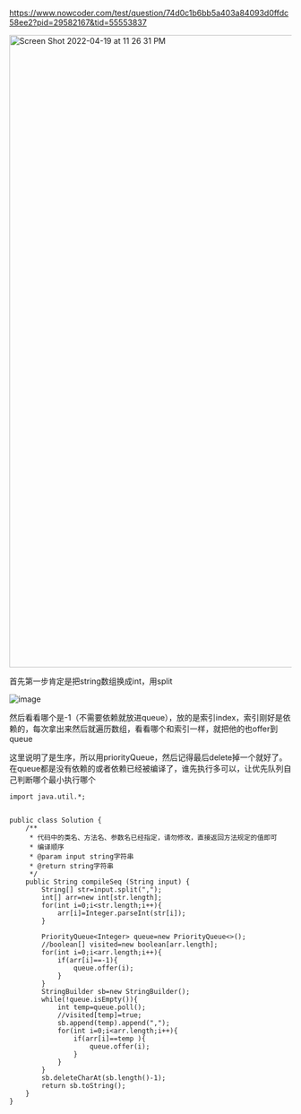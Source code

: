 https://www.nowcoder.com/test/question/74d0c1b6bb5a403a84093d0ffdc58ee2?pid=29582167&tid=55553837

<img width="1129" alt="Screen Shot 2022-04-19 at 11 26 31 PM" src="https://user-images.githubusercontent.com/59748598/164164143-36d54853-fad5-456b-abce-4aef884655f8.png">

首先第一步肯定是把string数组换成int，用split

![image](https://user-images.githubusercontent.com/59748598/164164313-8e97b2f7-c1ef-4d3e-b085-349f162c0968.png)

然后看看哪个是-1（不需要依赖就放进queue），放的是索引index，索引刚好是依赖的，每次拿出来然后就遍历数组，看看哪个和索引一样，就把他的也offer到queue

这里说明了是生序，所以用priorityQueue，然后记得最后delete掉一个就好了。 在queue都是没有依赖的或者依赖已经被编译了，谁先执行多可以，让优先队列自己判断哪个最小执行哪个

 
```` 
import java.util.*;


public class Solution {
    /**
     * 代码中的类名、方法名、参数名已经指定，请勿修改，直接返回方法规定的值即可
     * 编译顺序
     * @param input string字符串 
     * @return string字符串
     */
    public String compileSeq (String input) {
        String[] str=input.split(",");
        int[] arr=new int[str.length];
        for(int i=0;i<str.length;i++){
            arr[i]=Integer.parseInt(str[i]);
        }
        
        PriorityQueue<Integer> queue=new PriorityQueue<>();
        //boolean[] visited=new boolean[arr.length];
        for(int i=0;i<arr.length;i++){
            if(arr[i]==-1){
                queue.offer(i);
            }
        }
        StringBuilder sb=new StringBuilder();
        while(!queue.isEmpty()){
            int temp=queue.poll();
            //visited[temp]=true;
            sb.append(temp).append(",");
            for(int i=0;i<arr.length;i++){
                if(arr[i]==temp ){
                    queue.offer(i);
                }
            }
        }
        sb.deleteCharAt(sb.length()-1);
        return sb.toString();
    }
}
````





